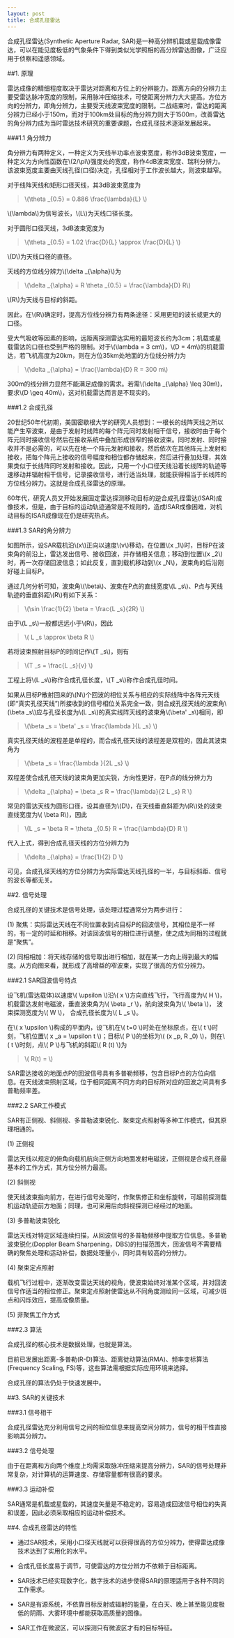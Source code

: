```yaml
---
layout: post
title: 合成孔径雷达
---
```


合成孔径雷达(Synthetic Aperture Radar, SAR)是一种高分辨机载或星载成像雷达，可以在能见度极低的气象条件下得到类似光学照相的高分辨雷达图像，广泛应用于侦察和遥感领域。

##1. 原理

雷达成像的精细程度取决于雷达对距离和方位上的分辨能力。距离方向的分辨力主要受雷达脉冲宽度的限制，采用脉冲压缩技术，可使距离分辨力大大提高。方位方向的分辨力，即角分辨力，主要受天线波束宽度的限制。二战结束时，雷达的距离分辨力已经小于150m，而对于100km处目标的角分辨力则大于1500m，改善雷达的角分辨力成为当时雷达技术研究的重要课题，合成孔径技术逐渐发展起来。

###1.1 角分辨力

角分辨力有两种定义，一种定义为天线半功率点波束宽度，称作3dB波束宽度，一种定义为方向性函数在\\(2/\pi\\)强度处的宽度，称作4dB波束宽度、瑞利分辨力。该波束宽度主要由天线孔径(口径)决定，孔径相对于工作波长越大，则波束越窄。

对于线阵天线和矩形口径天线，其3dB波束宽度为

>\\(\theta _{0.5} = 0.886 \frac{\lambda}{L} \\)

\\(\lambda\\)为信号波长，\\(L\\)为天线口径长度。

对于圆形口径天线，3dB波束宽度为

>\\(\theta _{0.5} = 1.02 \frac{D}{L} \approx \frac{D}{L} \\)

\\(D\\)为天线口径的直径。

天线的方位线分辨力\\(\delta _{\alpha}\\)为

>\\(\delta _{\alpha} = R \theta _{0.5} = \frac{\lambda}{D} R\\)

\\(R\\)为天线与目标的斜距。

因此，在\\(R\\)确定时，提高方位线分辨力有两条途径：采用更短的波长或更大的口径。

受大气吸收等因素的影响，远距离探测雷达实用的最短波长约为3cm；机载或星载雷达的口径也受到严格的限制。对于\\(\lambda = 3 cm\\)，\\(D = 4m\\)的机载雷达，若飞机高度为20km，则在方位35km处地面的方位线分辨力为

>\\(\delta _{\alpha} = \frac{\lambda}{D} R = 300 m\\)

300m的线分辨力显然不能满足成像的需求。若需\\(\delta _{\alpha} \leq 30m\\)，要求\\(D \geq 40m\\)，这对机载雷达而言是不现实的。

###1.2 合成孔径

20世纪50年代初期，美国密歇根大学的研究人员想到：一根长的线阵天线之所以能产生窄波束，是由于发射时线阵的每个阵元同时发射相干信号，接收时由于每个阵元同时接收信号然后在接收系统中叠加形成很窄的接收波束。同时发射、同时接收并不是必需的，可以先在地一个阵元发射和接收，然后依次在其他阵元上发射和接收，把每个阵元上接收的信号幅度和相位都存储起来，然后进行叠加处理，其效果类似于长线阵同时发射和接收。因此，只用一个小口径天线沿着长线阵的轨迹等速移动并辐射相干信号，记录接收信号，进行适当处理，就能获得相当于长线阵的方位线分辨力。这就是合成孔径雷达的原理。

60年代，研究人员又开始发展固定雷达探测移动目标的逆合成孔径雷达(ISAR)成像技术，但是，由于目标的运动轨迹通常是不规则的，造成ISAR成像困难，对机动目标的ISAR成像现在仍是研究热点。

###1.3 SAR的角分辨力

如图所示，设SAR载机沿\\(x\\)正向以速度\\(v\\)移动，在位置\\(x _1\\)时，目标P在波束角的前沿上，雷达发出信号、接收回波，并存储相关信息；移动到位置\\(x _2\\)时，再一次存储回波信息；如此反复，直到载机移动到\\(x _N\\)，波束角的后沿刚好碰上目标P。

通过几何分析可知，波束角\\(\beta\\)、波束在P点的直线宽度\\(L _s\\)、P点与天线轨迹的垂直斜距\\(R\\)有如下关系：

>\\(\sin \frac{1}{2} \beta = \frac{L _s}{2R} \\)

由于\\(L _s\\)一般都远远小于\\(R\\)，因此

>\\( L _s \approx \beta R \\)

若将波束照射目标P的时间记作\\(T _s\\)，则有

>\\(T _s = \frac{L _s}{v} \\)

工程上将\\(L _s\\)称作合成孔径长度，\\(T _s\\)称作合成孔径时间。

如果从目标P散射回来的\\(N\\)个回波的相位关系与相应的实际线阵中各阵元天线(即“真实孔径天线”)所接收到的信号相位关系完全一致，则合成孔径天线的波束角\\(\beta _s\\)应与孔径长度为\\(L _s\\)的真实线阵天线的波束角\\(\beta' _s\\)相同，即

>\\(\beta _s = \beta' _s = \frac{\lambda }{L _s} \\)

真实孔径天线的波程差是单程的，而合成孔径天线的波程差是双程的，因此其波束角为

>\\(\beta _s = \frac{\lambda }{2L _s} \\)

双程差使合成孔径天线的波束角更加尖锐，方向性更好，在P点的线分辨力为

>\\(\delta _{\alpha} = \beta _s R = \frac{\lambda}{2 L _s} R \\)

常见的雷达天线为圆形口径，设其直径为\\(D\\)，在天线垂直斜距为\\(R\\)处的波束直线宽度为\\( \beta R\\)，因此

>\\(L _s = \beta R = \theta _{0.5} R = \frac{\lambda}{D} R \\)

代入上式，得到合成孔径天线的方位分辨力为

>\\(\delta _{\alpha} = \frac{1}{2} D \\)

可见，合成孔径天线的方位分辨力为实际雷达天线孔径的一半，与目标斜距、信号的波长等都无关。

##2. 信号处理

合成孔径的关键技术是信号处理，该处理过程通常分为两步进行：

(1)  聚焦：实际雷达天线在不同位置收到点目标P的回波信号，其相位是不一样的，有一定的时延和相移。对该回波信号的相位进行调整，使之成为同相的过程就是“聚焦”。

(2)  同相相加：将天线存储的信号取出进行相加，就在某一方向上得到最大的幅度。从方向图来看，就形成了高增益的窄波束，实现了很高的方位分辨力。

###2.1 SAR回波信号特点

设飞机(雷达载体)以速度\\( \upsilon \\)沿\\( x \\)方向直线飞行，飞行高度为\\( H \\)，机载雷达发射电磁波，垂直波束角为\\( \beta _r \\)，航向波束角为\\( \beta \\)， 波束探测宽度为\\( W \\)， 合成孔径长度为\\( L _s \\)。

在\\( x \upsilon \\)构成的平面内，设飞机在\\( t=0 \\)时处在坐标原点，在\\( t \\)时刻，飞机位置\\( x _a = \upsilon t \\)；目标\\( P \\)的坐标为\\( (x _p, R _0) \\)，则在\\( t \\)时刻，点\\( P \\)与飞机的斜距\\( R (t) \\)为

>\\( R(t) = \\)

SAR雷达接收的地面点P的回波信号具有多普勒频移，包含目标P点的方位向信息。在天线波束照射区域，位于相同距离不同方向的目标所对应的回波之间具有多普勒频率差。

###2.2 SAR工作模式

SAR有正侧视、斜侧视、多普勒波束锐化、聚束定点照射等多种工作模式，但其原理相通的。

(1) 正侧视

雷达天线以规定的俯角向载机航向正侧方向地面发射电磁波，正侧视是合成孔径最基本的工作方式，其方位分辨力最高。

(2) 斜侧视

使天线波束指向前方，在进行信号处理时，作聚焦修正和坐标旋转，可超前探测载机运动轨迹前方地面；同理，也可采用后向斜视探测已经经过的地面。

(3) 多普勒波束锐化

雷达天线对特定区域连续扫描，从回波信号的多普勒频移中提取方位信息。多普勒波束锐化(Doppler Beam Sharpening，DBS)的扫描范围大，回波信号不需要精确的聚焦处理和运动补偿，数据处理量小，同时具有较高的分辨力。

(4) 聚束定点照射

载机飞行过程中，逐渐改变雷达天线的视角，使波束始终对准某个区域，并对回波信号作适当的相位修正。聚束定点照射使雷达从不同角度测绘同一区域，可减少斑点和闪烁效应，提高成像质量。

(5) 非聚焦工作方式





###2.3 算法

合成孔径的核心技术是数据处理，也就是算法。

目前已发展出距离-多普勒(R-D)算法、距离徙动算法(RMA)、频率变标算法(Frequency Scaling, FS)等，这些算法需根据实际应用环境来选择。

合成孔径的算法仍处于快速发展中。

##3. SAR的关键技术

###3.1 信号相干

合成孔径雷达充分利用信号之间的相位信息来提高空间分辨力，信号的相干性直接影响其分辨力。

###3.2 信号处理

由于在距离和方向两个维度上均需采取脉冲压缩来提高分辨力，SAR的信号处理非常复杂，对计算机的运算速度、存储容量都有很高的要求。

###3.3 运动补偿

SAR通常是机载或星载的，其速度矢量是不稳定的，容易造成回波信号相位的失真和误差，因此必须采取相应的运动补偿技术。

##4. 合成孔径雷达的特性

+ 通过SAR技术，采用小口径天线就可以获得很高的方位分辨力，使得雷达成像技术达到了实用化的水平。

+ 合成孔径长度易于调节，可使雷达的方位分辨力不依赖于目标距离。

+ SAR技术已经实现数字化，数字技术的进步使得SAR的原理适用于各种不同的工作需求。

+ SAR是有源系统，不依靠目标反射或辐射的能量，在白天、晚上甚至能见度极低的阴雨、大雾环境中都能获取高质量的图像。

+ SAR工作在微波区，可以探测只有微波区才有的目标特征。
